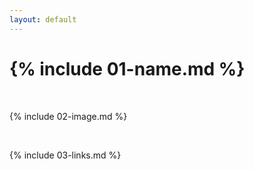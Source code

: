 ```yaml
---
layout: default
---
```


 # {% include 01-name.md %}

<br>

{% include 02-image.md  %}

<br>

{% include 03-links.md %}
